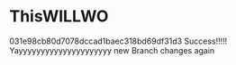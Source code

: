 # ThisWILLWO
031e98cb80d7078dccad1baec318bd69df31d3
Success!!!!!
Yayyyyyyyyyyyyyyyyyyyyy
new Branch changes again
